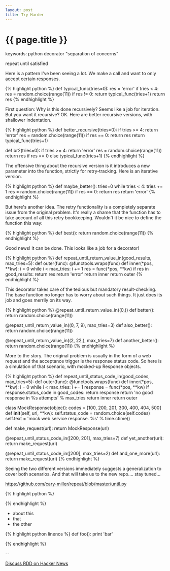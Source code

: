 ```yaml
---
layout: post
title: Try Harder
---
```


{{ page.title }}
================

keywords:  python decorator "separation of concerns"

<p class="meta">repeat until satisfied</p>


Here is a pattern I've been seeing a lot.  We make a call and want to only
accept certain responses.


{% highlight python %}
def typical_func(tries=0):
    res = 'error'
    if tries < 4:
        res = random.choice(range(11))
        if res != 0:
            return typical_func(tries+1)
    return res
{% endhighlight %}

First question:  Why is this done recursively?   Seems like a job for iteration.
But you want it recursive?  OK.   Here are better recursive versions, with
shallower indentation.


{% highlight python %}
def better_recursive(tries=0):
    if tries >= 4:
        return 'error'
    res = random.choice(range(11))
    if res == 0:
        return res
    return typical_func(tries+1)


def br2(tries=0):
    if tries >= 4:
        return 'error'
    res = random.choice(range(11))
    return res if res == 0 else typical_func(tries+1)
{% endhighlight %}


The offensive thing about the recursive version is it introduces a new parameter
into the function, strictly for retry-tracking.  Here is an iterative version.

{% highlight python %}
def maybe_better():
    tries=0
    while tries < 4:
        tries += 1
        res = random.choice(range(11))
        if res == 0:
            return res
    return 'error'
{% endhighlight %}

But here's another idea.   The retry functionality is a completely separate
issue from the original problem.  It's really a shame that the function has to
take account of all this retry bookkeeping.   Wouldn't it be nice to define the
function this way:

{% highlight python %}
def best():
    return random.choice(range(11))
{% endhighlight %}

Good news!   It can be done.  This looks like a job for a decorator!


{% highlight python %}
def repeat_until_return_value_in(good_results, max_tries=5):
    def outer(func):
        @functools.wraps(func)
        def inner(*pos, **kw):
            i = 0
            while i < max_tries:
                i += 1
                res = func(*pos, **kw)
                if res in good_results:
                    return res
            return 'error'
        return inner
    return outer
{% endhighlight %}

This decorator takes care of the tedious but mandatory result-checking.   The
base function no longer has to worry about such things.   It just does its job
and goes merrily on its way.   


{% highlight python %}
@repeat_until_return_value_in((0,))
def better():
    return random.choice(range(11))


@repeat_until_return_value_in((0, 7, 9), max_tries=3)
def also_better():
    return random.choice(range(11))


@repeat_until_return_value_in((2, 22,), max_tries=7)
def another_better():
    return random.choice(range(11))
{% endhighlight %}

More to the story.   The original problem is usually in the form of a web
request and the acceptance trigger is the response status code.   So here is a
simulation of that scenario, with mocked-up Response objects.


{% highlight python %}
def repeat_until_status_code_in(good_codes, max_tries=5): 
    def outer(func):
        @functools.wraps(func)
        def inner(*pos, **kw):
            i = 0
            while i < max_tries:
                i += 1
                response = func(*pos, **kw)
                if response.status_code in good_codes:
                    return response
            return 'no good response in %s attempts' % max_tries
        return inner
    return outer


class MockResponse(object):
    codes = [100, 200, 201, 300, 400, 404, 500]
    def __init__(self, url, **kw):
        self.status_code = random.choice(self.codes)
        self.text = 'mock web service response. %s' % time.ctime()


def make_request(url):
    return MockResponse(url)


@repeat_until_status_code_in([200, 201], max_tries=7)
def yet_another(url):
    return make_request(url)


@repeat_until_status_code_in([200], max_tries=2)
def and_one_more(url):
    return make_request(url)
{% endhighlight %}

Seeing the two different versions immediately suggests a generalization to
cover both scenarios.  And that will take us to the new repo.... stay tuned...


https://github.com/cary-miller/repeat/blob/master/until.py




{% highlight python %}


{% endhighlight %}










* about this
* that
* the other

{% highlight python linenos %}
def foo():
    print 'bar'

{% endhighlight %}


--

[Discuss RDD on Hacker News](http://news.ycombinator.com/item?id=1627246)
